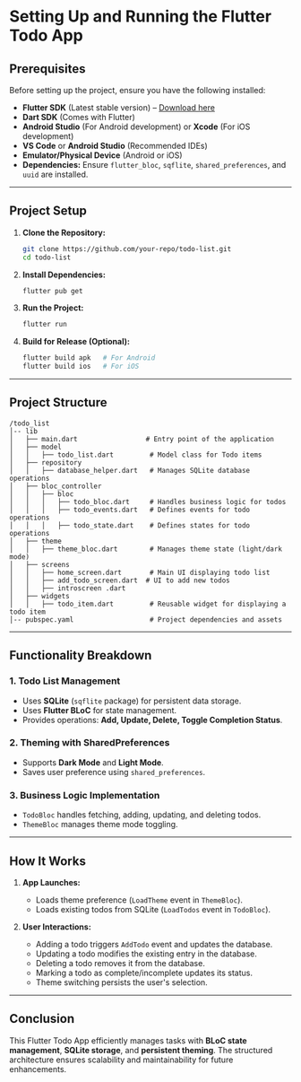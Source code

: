 # Setting Up and Running the Flutter Todo App

## Prerequisites
Before setting up the project, ensure you have the following installed:
- **Flutter SDK** (Latest stable version) – [Download here](https://flutter.dev/docs/get-started/install)
- **Dart SDK** (Comes with Flutter)
- **Android Studio** (For Android development) or **Xcode** (For iOS development)
- **VS Code** or **Android Studio** (Recommended IDEs)
- **Emulator/Physical Device** (Android or iOS)
- **Dependencies:** Ensure `flutter_bloc`, `sqflite`, `shared_preferences`, and `uuid` are installed.

---

## Project Setup

1. **Clone the Repository:**
   ```sh
   git clone https://github.com/your-repo/todo-list.git
   cd todo-list
   ```

2. **Install Dependencies:**
   ```sh
   flutter pub get
   ```

3. **Run the Project:**
   ```sh
   flutter run
   ```

4. **Build for Release (Optional):**
   ```sh
   flutter build apk   # For Android
   flutter build ios   # For iOS
   ```

---

## Project Structure

```
/todo_list
│-- lib
│   ├── main.dart                 # Entry point of the application
│   ├── model
│   │   ├── todo_list.dart         # Model class for Todo items
│   ├── repository
│   │   ├── database_helper.dart   # Manages SQLite database operations
│   ├── bloc_controller
│   │   ├── bloc
│   │   │   ├── todo_bloc.dart     # Handles business logic for todos
│   │   │   ├── todo_events.dart   # Defines events for todo operations
│   │   │   ├── todo_state.dart    # Defines states for todo operations
│   ├── theme
│   │   ├── theme_bloc.dart        # Manages theme state (light/dark mode)
│   ├── screens
│   │   ├── home_screen.dart       # Main UI displaying todo list
│   │   ├── add_todo_screen.dart  # UI to add new todos
│   │   ├── introscreen .dart
│   ├── widgets
│   │   ├── todo_item.dart         # Reusable widget for displaying a todo item
│-- pubspec.yaml                   # Project dependencies and assets
```

---

## Functionality Breakdown

### **1. Todo List Management**
- Uses **SQLite** (`sqflite` package) for persistent data storage.
- Uses **Flutter BLoC** for state management.
- Provides operations: **Add, Update, Delete, Toggle Completion Status**.

### **2. Theming with SharedPreferences**
- Supports **Dark Mode** and **Light Mode**.
- Saves user preference using `shared_preferences`.

### **3. Business Logic Implementation**
- `TodoBloc` handles fetching, adding, updating, and deleting todos.
- `ThemeBloc` manages theme mode toggling.

---

## How It Works
1. **App Launches:**
   - Loads theme preference (`LoadTheme` event in `ThemeBloc`).
   - Loads existing todos from SQLite (`LoadTodos` event in `TodoBloc`).

2. **User Interactions:**
   - Adding a todo triggers `AddTodo` event and updates the database.
   - Updating a todo modifies the existing entry in the database.
   - Deleting a todo removes it from the database.
   - Marking a todo as complete/incomplete updates its status.
   - Theme switching persists the user's selection.

---

## Conclusion
This Flutter Todo App efficiently manages tasks with **BLoC state management**, **SQLite storage**, and **persistent theming**. The structured architecture ensures scalability and maintainability for future enhancements.

